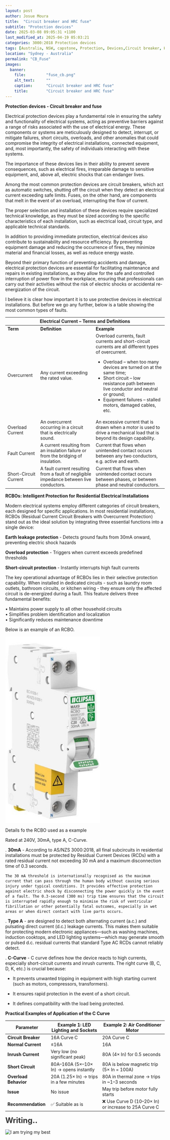 ```yaml
---
layout: post
author: Josue Moura
title:  "Circuit breaker and HRC fuse"
subtitle: "Protection devices"
date: 2025-03-08 09:05:31 +1100
last_modified_at: 2025-04-19 05:03:21
categories: 3000:2018 Protection devices
tags: [Australia, NSW, capstone, Protection, Devices,Circuit breaker, HRC fuse]
location: "Sydney - Australia"
permalink: "CB_Fuse"
images:
  banner:
    file:         "fuse_cb.png"
    alt_text:     ""
    caption:      "Circuit breaker and HRC fuse"
    title:        "Circuit breaker and HRC fuse"
---
```


<style>
/* temp */

    .typing {
      font-size: 24px;
      font-weight: bold;
      color: #333;
    }

    .dots::after {
      content: "";
      display: inline-block;
      animation: dots 1.5s steps(4, end) infinite;
    }

    @keyframes dots {
      0% {
        content: "";
      }
      25% {
        content: ".";
      }
      50% {
        content: "..";
      }
      75% {
        content: "...";
      }
      100% {
        content: "";
      }
    }
/* temp */

/* RCBO_Image */

. {
  width: 180px;
  height: 400px;
  object-fit: fill;
  image-rendering: auto;
  border-radius: 8px;
  overflow: hidden;
}


/* RCBO_Image */

/* Zoom efect */


.zoom-wrapper {
  display: flex;
  gap: 20px;
  align-items: flex-start;
  position: relative;
}

.img-container {
  position: relative;
  display: inline-block;
}

#main-img {
  width: 300px;
  height: auto;
  display: block;
}

#zoom-lens {
  position: absolute;
  border: 2px solid #000;
  width: 100px;
  height: 100px;
  background-color: rgba(255, 255, 255, 0.2);
  border-radius: 50%; 
  cursor: crosshair;
  display: none;
  pointer-events: none;
  backdrop-filter: blur(2px);
}

#zoom-result {
  width: 400px;
  height: 400px;
  border: 1px solid #000;
  border-radius: 12px;
  background-repeat: no-repeat;
  display: none;
  background-color: transparent;
  overflow: hidden;
}

/* Zoom efect */

/* Sentence container */
.mxiImgInteraction {
  position: relative;
  display: inline-block;
  cursor: pointer;
}

/* Image initially hidden */
.mxiImgInteraction img {
  display: none;
  position: absolute;
  top: 100%; /* Show below the phrase */
  left: 0;
  width: 400px; /* Show the size */
  border: 1px solid #ccc;
  background: #fff;
  padding: 5px;
  box-shadow: 0 4px 8px rgba(0, 0, 0, 0.2);
}

/* Display image on mouseover */
.mxiImgInteraction:hover img {
  display: block;
}

/* Media query for small screens (mobile and tablet) */
@media (max-width: 768px) {
  .mxiImgInteraction img {
    position: fixed; /* Fix the position relative to the viewport */
    top: 50%; /* Center vertically */
    left: 50%; /* Center horizontally */
    transform: translate(-50%, -50%); /* Adjust position */
    width: 90%; /* Adjust size to fit smaller screens */
    max-width: 400px; /* Prevent the image from being too large */
    z-index: 1000; /* Ensure it appears on top of other elements */
  }
}

</style>


**Protection devices - Circuit breaker and fuse**

Electrical protection devices play a fundamental role in ensuring the safety and functionality of electrical systems, acting as preventive barriers against a range of risks associated with the use of electrical energy. These components or systems are meticulously designed to detect, interrupt, or mitigate failures, short circuits, overloads, and other anomalies that could compromise the integrity of electrical installations, connected equipment, and, most importantly, the safety of individuals interacting with these systems.

The importance of these devices lies in their ability to prevent severe consequences, such as electrical fires, irreparable damage to sensitive equipment, and, above all, electric shocks that can endanger lives.

Among the most common protection devices are circuit breakers, which act as automatic switches, shutting off the circuit when they detect an electrical current exceeding safe limits. Fuses, on the other hand, are components that melt in the event of an overload, interrupting the flow of current.

The proper selection and installation of these devices require specialized technical knowledge, as they must be sized according to the specific characteristics of each installation, such as electrical load, circuit type, and applicable technical standards.

In addition to providing immediate protection, electrical devices also contribute to sustainability and resource efficiency. By preventing equipment damage and reducing the occurrence of fires, they minimize material and financial losses, as well as reduce energy waste.

Beyond their primary function of preventing accidents and damage, electrical protection devices are essential for facilitating maintenance and repairs in existing installations, as they allow for the safe and controlled interruption of power flow in the workplace, ensuring that professionals can carry out their activities without the risk of electric shocks or accidental re-energization of the circuit.

I believe it is clear how important it is to use protective devices in electrical installations. But before we go any further, below is a table showing the most common types of faults.

<div class="table-wrapper">
  <table class="alt">
    <thead>
      <tr>
        <th colspan="3"><b>Electrical Current – Terms and Definitions</b></th>
      </tr>
    </thead>
    <tbody>
      <tr>
        <td><b>Term</b></td>
        <td><b>Definition</b></td>
        <td><b>Example</b></td>
      </tr>
      <tr>
        <td>Overcurrent</td>
        <td>Any current exceeding the rated value.</td>
        <td>Overload currents, fault currents and short-circuit currents are all different types of overcurrent.
        <ul>
            <li>Overload – when too many devices are turned on at the same time;</li>
            <li>Short circuit – low resistance path between live conductor and neutral or ground;</li>
            <li>Equipment failures – stalled motors, damaged cables, etc.</li>
          </ul>
        </td>
      </tr>
      <tr>
        <td>Overload Current</td>
        <td>An overcurrent occurring in a circuit that is electrically sound.</td>
        <td>An excessive current that is drawn when a motor is used to drive a mechanical load that is beyond its design capability.</td>
      </tr>
      <tr>
        <td>Fault Current</td>
        <td>A current resulting from an insulation failure or from the bridging of insulation.</td>
        <td>Current that flows when unintended contact occurs between any two conductors, e.g. active and earth.</td>
      </tr>
      <tr>
        <td>Short-Circuit Current</td>
        <td>A fault current resulting from a fault of negligible impedance between live conductors.</td>
        <td>Current that flows when unintended contact occurs between phases, or between phase and neutral conductors.</td>
      </tr>
    </tbody>
  </table>
</div>

**RCBOs: Intelligent Protection for Residential Electrical Installations**

Modern electrical systems employ different categories of circuit breakers, each designed for specific applications. In most residential installations, RCBOs (Residual Current Circuit Breakers with Overcurrent Protection) stand out as the ideal solution by integrating three essential functions into a single device:

<b>Earth leakage protection</b> - Detects ground faults from 30mA onward, preventing electric shock hazards

<b>Overload protection</b> - Triggers when current exceeds predefined thresholds

<b>Short-circuit protection</b> - Instantly interrupts high fault currents

The key operational advantage of RCBOs lies in their selective protection capability. When installed in dedicated circuits - such as laundry room outlets, bathroom circuits, or kitchen wiring - they ensure only the affected circuit is de-energized during a fault. This feature delivers three fundamental benefits:

• Maintains power supply to all other household circuits  
• Simplifies problem identification and localization  
• Significantly reduces maintenance downtime  

Below is an example of an RCBO.

<div class="zoom-wrapper">
  <div class="img-container" id="img-container">
    <img id="main-img" src="assets/images/capstone/CB_Fuse/RCBO_Front.jpg" alt="RCBO Image" class="RCBO_Image" />
    <div id="zoom-lens"></div>
  </div>
  <div id="zoom-result"></div>
</div>

Details fo the RCBO used as a example

Rated at 240V, 30mA, type A, C-Curve.
  
.  <b>30mA</b> - According to AS/NZS 3000:2018, all final subcircuits in residential installations must be protected by Residual Current Devices (RCDs) with a rated residual current not exceeding 30 mA and a maximum disconnection time of 0.3 seconds.

    The 30 mA threshold is internationally recognised as the maximum current that can pass through the human body without causing serious injury under typical conditions. It provides effective protection against electric shock by disconnecting the power quickly in the event of a fault. The 0.3-second (300 ms) trip time ensures that the circuit is interrupted rapidly enough to minimise the risk of ventricular fibrillation or other potentially fatal outcomes, especially in wet areas or when direct contact with live parts occurs.  

.  <b>Type A</b> - are designed to detect both alternating current (a.c.) and pulsating direct current (d.c.) leakage currents. This makes them suitable for protecting modern electronic appliances—such as washing machines, induction cooktops, and LED lighting systems—which may generate smooth or pulsed d.c. residual currents that standard Type AC RCDs cannot reliably detect.

. <b>C-Curve</b> -<span class="mxiImgInteraction"><i class="fas fa-solid fa-image iconExclamation" aria-hidden="true"></i><img src="assets/images/InstantaneousTrippingCharacteristics.png" alt="Imagem de exemplo"></span> C curve defines how the device reacts to high currents, especially short-circuit currents and inrush currents. The right curve (B, C, D, K, etc.) is crucial because:

- It prevents unwanted tripping in equipment with high starting current (such as motors, compressors, transformers).  

- It ensures rapid protection in the event of a short circuit.  

- It defines compatibility with the load being protected.  

**Practical Examples of Application of the C Curve**

| **Parameter**         | **Example 1: LED Lighting and Sockets**                | **Example 2: Air Conditioner Motor**                |
|-----------------------|--------------------------------------------------------|-----------------------------------------------------|
| **Circuit Breaker**   | 16A Curve C                                            | 20A Curve C                                         |
| **Normal Current**    | ≤16A                                                   | 16A                                                 |
| **Inrush Current**    | Very low (no significant peak)                         | 80A (4× In) for 0.5 seconds                         |
| **Short Circuit**     | 80A–160A (5×–10× In) → opens instantly                 | 80A is below magnetic trip (5× In = 100A)           |
| **Overload Behavior** | 20A (1.25× In) → trips in a few minutes                | 80A in thermal zone → trips in ~1–3 seconds         |
| **Issue**             | No issue                                               | May trip before motor fully starts                  |
| **Recommendation**    | ✅ Suitable as is                                      | ❌ Use Curve D (10–20× In) or increase to 25A Curve C |



<div class="typing">
    Writing<span class="dots"></span>
</div>

![I am trying my best]({{site.image_path}}/capstone/CB_Fuse/Working.gif)


<script>
document.addEventListener("DOMContentLoaded", function () {
  const img = document.getElementById("main-img");
  const lens = document.getElementById("zoom-lens");
  const result = document.getElementById("zoom-result");
  const zoomFactor = 3;

  result.style.backgroundImage = `url('${img.src}')`;
  result.style.backgroundSize = `${img.width * zoomFactor}px ${img.height * zoomFactor}px`;

  const getCursorPos = (e) => {
    const rect = img.getBoundingClientRect();
    return {
      x: e.clientX - rect.left,
      y: e.clientY - rect.top
    };
  };

  const moveLens = (e) => {
    e.preventDefault();
    const pos = getCursorPos(e);
    let x = pos.x - lens.offsetWidth / 2;
    let y = pos.y - lens.offsetHeight / 2;

    x = Math.max(0, Math.min(x, img.width - lens.offsetWidth));
    y = Math.max(0, Math.min(y, img.height - lens.offsetHeight));

    lens.style.left = x + "px";
    lens.style.top = y + "px";

    result.style.backgroundPosition = `-${x * zoomFactor}px -${y * zoomFactor}px`;
  };

  img.addEventListener("mouseenter", () => {
    lens.style.display = "block";
    result.style.display = "block";
  });

  img.addEventListener("mouseleave", () => {
    lens.style.display = "none";
    result.style.display = "none";
  });

  img.addEventListener("mousemove", moveLens);
});
</script>

